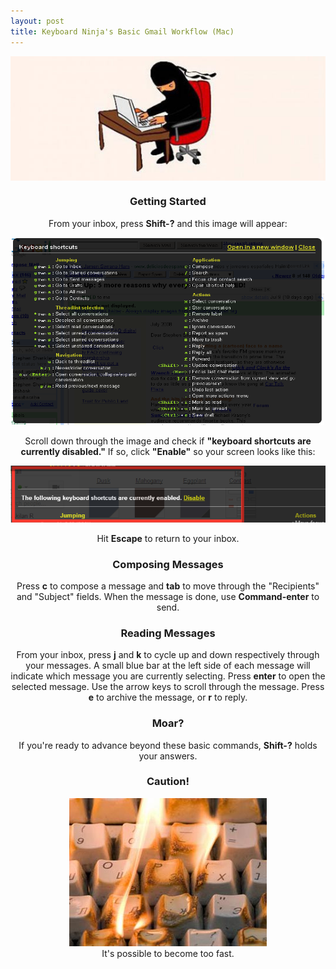 ```yaml
---
layout: post
title: Keyboard Ninja's Basic Gmail Workflow (Mac)
---
```

<div style="text-align:center">
<img align="center" src="/images/keyboard-ninja.jpg" alt="Ninja at computer keyboard" title="Keyboard Ninja" >


<h3 align="center">Getting Started</h3>

From your inbox, press <strong>Shift-?</strong> and this image will appear:


<img src="/images/gmail-shortcuts-screen.png" alt="gmail shortcuts helper screen" title="gmail shortcuts screen" width= "500px" height ="300px">

<p>
Scroll down through the image and check if <strong>"keyboard shortcuts are currently disabled."</strong> If so, click <strong>"Enable"</strong> so your screen looks like this: 
</p>

<img src="/images/gmail-shortcuts-enable.png" alt="enable shortcuts link" title="enable shortcuts link">
<p>Hit <strong>Escape</strong> to return to your inbox.</p>

<h3>Composing Messages</h3>


Press <strong>c</strong> to compose a message and <strong>tab</strong> to move through the "Recipients" and "Subject" fields. When the message is done, use <strong>Command-enter</strong> to send. 

<h3 align=center>Reading Messages</h3>

From your inbox, press <strong>j</strong> and <strong>k</strong> to cycle up and down respectively through your messages. 
A small blue bar at the left side of each message will indicate which message you are currently selecting. 
Press <strong>enter</strong> to open the selected message.
Use the arrow keys to scroll through the message.
Press <strong>e</strong> to archive the message, or <strong>r</strong> to reply. 

<h3 align=center>Moar?</h3>
If you're ready to advance beyond these basic commands,
<strong>Shift-?</strong> holds your answers.

<h3>Caution!</h3>

<div style="text-align:center">
<img src="/images/keyboard-fire.jpg" alt="keyboard on fire" title="keyboard fire">
</div>
It's possible to become too fast.
